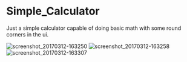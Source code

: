 # Simple_Calculator
Just a simple calculator capable of doing basic math with some round corners in the ui.


![screenshot_20170312-163250](https://cloud.githubusercontent.com/assets/21143253/23832670/1d0bc0d0-0742-11e7-8a5d-5737caa84a54.png)
![screenshot_20170312-163258](https://cloud.githubusercontent.com/assets/21143253/23832671/1eae6b72-0742-11e7-8932-ee8e2b0e42fd.png)
![screenshot_20170312-163307](https://cloud.githubusercontent.com/assets/21143253/23832674/249ca2ce-0742-11e7-8123-faffeb69c28e.png)


